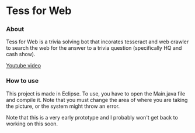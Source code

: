 # Tess for Web

### About

Tess for Web is a trivia solving bot that incorates tesseract and web crawler to search the web for the answer to a trivia question (specifically HQ and cash show). 

[Youtube video](https://www.youtube.com/watch?v=HRUf4fZt1Sw)

### How to use

This project is made in Eclipse. To use, you have to open the Main.java file and compile it. Note that you must change the area of where you are taking the picture, or the system might throw an error.

Note that this is a very early prototype and I probably won't get back to working on this soon.
